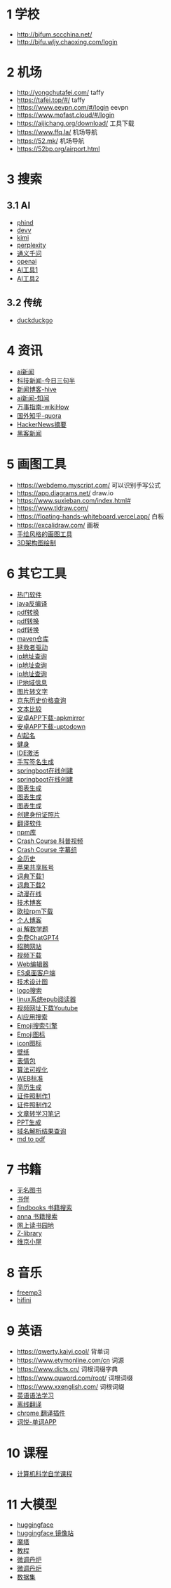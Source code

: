 

# 1 学校

- http://bjfum.sccchina.net/
- http://bjfu.wljy.chaoxing.com/login


# 2 机场


- http://yongchutafei.com/  taffy
- https://tafei.top/#/  taffy
- https://www.eevpn.com/#/login  eevpn
- https://www.mofast.cloud/#/login
- https://aijichang.org/download/  工具下载
- https://www.ffq.la/   机场导航
- https://52.mk/  机场导航
- https://52bp.org/airport.html


# 3 搜索

## 3.1 AI

- [phind](https://www.phind.com/search?home=true)
- [devv](https://devv.ai/)
- [kimi](https://kimi.moonshot.cn/)
- [perplexity](https://www.perplexity.ai/)
- [通义千问](https://tongyi.aliyun.com/qianwen/)
- [openai](https://chat.openai.com/)
- [AI工具1](https://www.toolify.ai/zh/category/ai-search-engine)
- [AI工具2](https://www.aihub.cn/tools/search/)

## 3.2 传统

- [duckduckgo](https://duckduckgo.com/)


# 4 资讯

- [ai新闻](https://www.newsminimalist.com/)
- [科技新闻-今日三句半](https://www.threenhalf.com/)
- [新闻博客-hive](https://hive.blog/)
- [ai新闻-知闻](https://informedainews.com/zh-Hans/)
- [万事指南-wikiHow](https://zh.wikihow.com/)
- [国外知乎-quora](https://www.quora.com/)
- [HackerNews摘要](https://www.supertechfans.com/cn)
- [黑客新闻](https://zeli.app/zh)


# 5 画图工具

- https://webdemo.myscript.com/  可以识别手写公式
- https://app.diagrams.net/  draw.io
- https://www.suxieban.com/index.html#
- https://www.tldraw.com/
- https://floating-hands-whiteboard.vercel.app/  白板
- https://excalidraw.com/  画板
- [手绘风格的画图工具](https://konty.app/)
- [3D架构图绘制](https://icraft.gantcloud.com/zh-CN)

# 6 其它工具

- [热门软件](https://www.producthunt.com/)
- [java反编译](http://www.javadecompilers.com/)
- [pdf转换](https://www.alltoall.net/)
- [pdf转换](https://pdfbear.com/)
- [pdf转换](https://bcad.info/)
- [maven仓库](https://mvnrepository.com/)
- [拯救者驱动](https://newsupport.lenovo.com.cn/driveList.html?fromsource=driveList&selname=Lenovo%20Legion%20R9000P%202021H)
- [ip地址查询](https://ipw.cn/ )
- [ip地址查询](https://whatismyipaddress.com/)
- [ip地址查询](https://scamalytics.com/)
- [IP地域信息](https://www.ip.network/)
- [图片转文字](https://web.baimiaoapp.com/)
- [京东历史价格查询](http://www.lsjgcx.com/)
- [文本比较](https://www.jq22.com/textDifference)
- [安卓APP下载-apkmirror](https://www.apkmirror.com/)
- [安卓APP下载-uptodown](https://cn.uptodown.com/android)
- [AI起名](https://www.namedbyai.com/)
- [健身](https://workout.lol/)
- [IDE激活](https://blog.idejihuo.com/)
- [手写签名生成](https://www.sign.plus/zh/online-signature-generator)
- [springboot在线创建](https://start.aliyun.com/)
- [springboot在线创建](https://start.spring.io/)
- [图表生成](https://www.designcap.com/cn/chart/column.html)
- [图表生成](https://graphmaker.imageonline.co/linechart-cn.php)
- [图表生成](https://charts.livegap.com/?lan=zh)
- [创建身份证照片](https://github.com/zhbhun/idify)
- [翻译软件](https://github.com/pot-app/pot-desktop)
- [npm库](https://www.npmjs.com/)
- [Crash Course 科普视频](https://thecrashcourse.com)
- [Crash Course 字幕组](https://crashcourse.club/category)
- [全历史](https://www.allhistory.com/)
- [苹果共享账号](https://github.com/v2net/ios?tab=readme-ov-file)
- [词典下载1](https://downloads.freemdict.com/)
- [词典下载2](https://wordsea.xyz/)
- [动漫在线](https://www.qdm66.com/)
- [技术博客](https://daily-blog.chlinlearn.top/) 
- [欧拉rpm下载](https://repo.openeuler.org/)
- [个人博客](https://blog.xinshijiededa.men/)
- [ai 解数学题](https://math.bot/zh-CN)
- [免费ChatGPT4](https://gpt4o.so/zh-CN)
- [招聘网站](https://jobincorner.com/)
- [视频下载](https://github.com/imputnet/cobalt)
- [Web编辑器](https://github.com/JiHong88/suneditor)
- [ES桌面客户端](https://github.com/geek-fun/dockit)
- [技术设计图](https://github.com/ByteByteGoHq/system-design-101)
- [logo搜索](https://svgl.app/)
- [linux系统epub阅读器](https://github.com/johnfactotum/foliate)
- [视频网址下载Youtube](https://www.fastdownload.io/)
- [AI应用搜索](https://github.com/askaitools/askaitools-community-edition)
- [Emoji搜索引擎](https://ai-emoji.bettergogo.com/)
- [Emoji图标](https://searchemoji.app/zh-hans)
- [icon图标](https://www.iconfont.cn/)
- [壁纸](https://10wallpaper.com/)
- [表情包](https://www.dbbqb.com/)
- [算法可视化](https://gallery.selfboot.cn/algorithms/)
- [WEB标准](https://devdocs.io/)
- [简历生成](https://github.com/AmruthPillai/Reactive-Resume )
- [证件照制作1](https://photo4you.win/)
- [证件照制作2](https://github.com/Zeyi-Lin/HivisionIDPhotos)
- [文章转学习笔记](https://notebooklm.google/)
- [PPT生成](https://aipptmaker.ai/cn)
- [域名解析结果查询](https://dns.surf/)
- [md to pdf](https://md2pdf.netlify.app/)



# 7 书籍

- [无名图书](https://www.book123.info/)
- [书伴](https://bookfere.com/)
- [findbooks 书籍搜索](https://www.findbooks.info/)
- [anna 书籍搜索](https://es.annas-archive.org/)
- [网上读书园地](https://www.readfree.net/bbs/)
- [Z-library](https://zh.singlelogin.re/)
- [维京小屋](https://vikingcabin.com/ "维京小屋")

# 8 音乐

- [freemp3](https://freemp3cloud.com/)
- [hifini](https://www.hifini.com/)


# 9 英语

- https://qwerty.kaiyi.cool/  背单词
- https://www.etymonline.com/cn 词源
- https://www.dicts.cn/ 词根词缀字典
- https://www.quword.com/root/  词根词缀
- https://www.xxenglish.com/  词根词缀
- [英语语法学习](https://oldwestenglish.github.io/grammar/#/)
- [离线翻译](https://github.com/argosopentech/argos-translate)
- [chrome 翻译插件](https://github.com/wa008/PopTranslate)
- [词悦-单词APP](https://github.com/mumu-lhl/Ciyue)


# 10 课程

- [计算机科学自学课程](https://github.com/ForrestKnight/open-source-cs)


# 11 大模型

- [huggingface](https://huggingface.co/)
- [huggingface 镜像站](https://hf-mirror.com/)
- [魔塔](https://www.modelscope.cn/home)
- [教程](https://github.com/datawhalechina)
- [微调丹炉](https://github.com/ArtificialZeng/Qwen-Tuning)
- [微调丹炉](https://github.com/ssbuild/qwen_finetuning)
- [数据集](https://github.com/KMnO4-zx/huanhuan-chat)

